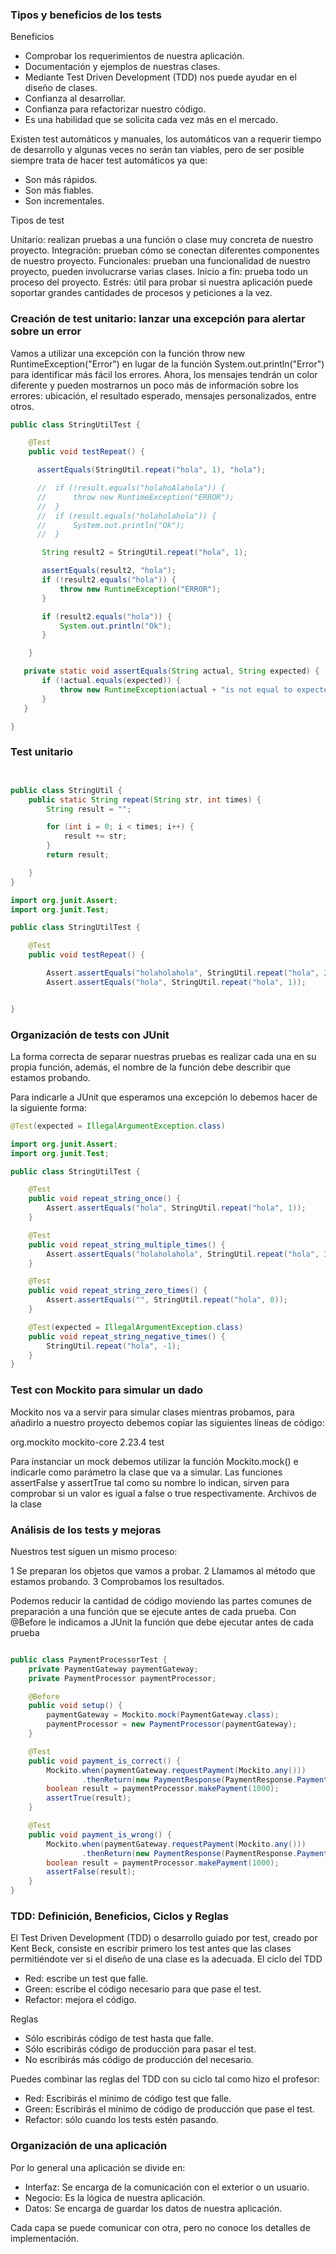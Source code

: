 ### Tipos y beneficios de los tests

Beneficios

* Comprobar los requerimientos de nuestra aplicación.
* Documentación y ejemplos de nuestras clases.
* Mediante Test Driven Development (TDD) nos puede ayudar en el diseño de clases.
* Confianza al desarrollar.
* Confianza para refactorizar nuestro código.
* Es una habilidad que se solicita cada vez más en el mercado.

Existen test automáticos y manuales, los automáticos van a requerir tiempo de desarrollo y algunas veces no serán tan viables, pero de ser posible siempre trata de hacer test automáticos ya que:

* Son más rápidos.
* Son más fiables.
* Son incrementales.

Tipos de test

Unitario: realizan pruebas a una función o clase muy concreta de nuestro proyecto.
Integración: prueban cómo se conectan diferentes componentes de nuestro proyecto.
Funcionales: prueban una funcionalidad de nuestro proyecto, pueden involucrarse varias clases.
Inicio a fin: prueba todo un proceso del proyecto.
Estrés: útil para probar si nuestra aplicación puede soportar grandes cantidades de procesos y peticiones a la vez.



### Creación de test unitario: lanzar una excepción para alertar sobre un error

Vamos a utilizar una excepción con la función throw new RuntimeException("Error") en lugar de la función System.out.println("Error") para identificar más fácil los errores. Ahora, los mensajes tendrán un color diferente y pueden mostrarnos un poco más de información sobre los errores: ubicación, el resultado esperado, mensajes personalizados, entre otros.

```java
public class StringUtilTest {

    @Test
    public void testRepeat() {

      assertEquals(StringUtil.repeat("hola", 1), "hola");

      //  if (!result.equals("holahoAlahola")) {
      //      throw new RuntimeException("ERROR");
      //  }
      //  if (result.equals("holaholahola")) {
      //      System.out.println("Ok");
      //  }

       String result2 = StringUtil.repeat("hola", 1);

       assertEquals(result2, "hola");
       if (!result2.equals("hola")) {
           throw new RuntimeException("ERROR");
       }

       if (result2.equals("hola")) {
           System.out.println("Ok");
       }

    }

   private static void assertEquals(String actual, String expected) {
       if (!actual.equals(expected)) {
           throw new RuntimeException(actual + "is not equal to expected: " + expected);
       }
   }

}
```


### Test unitario

```java


public class StringUtil {
    public static String repeat(String str, int times) {
        String result = "";

        for (int i = 0; i < times; i++) {
            result += str;
        }
        return result;

    }
}

import org.junit.Assert;
import org.junit.Test;

public class StringUtilTest {

    @Test
    public void testRepeat() {

        Assert.assertEquals("holaholahola", StringUtil.repeat("hola", 2));
        Assert.assertEquals("hola", StringUtil.repeat("hola", 1));


}
```

### Organización de tests con JUnit

La forma correcta de separar nuestras pruebas es realizar cada una en su propia función, además, el nombre de la función debe describir que estamos probando.

Para indicarle a JUnit que esperamos una excepción lo debemos hacer de la siguiente forma:

```java
@Test(expected = IllegalArgumentException.class)

import org.junit.Assert;
import org.junit.Test;

public class StringUtilTest {

    @Test
    public void repeat_string_once() {
        Assert.assertEquals("hola", StringUtil.repeat("hola", 1));
    }

    @Test
    public void repeat_string_multiple_times() {
        Assert.assertEquals("holaholahola", StringUtil.repeat("hola", 3));
    }

    @Test
    public void repeat_string_zero_times() {
        Assert.assertEquals("", StringUtil.repeat("hola", 0));
    }

    @Test(expected = IllegalArgumentException.class)
    public void repeat_string_negative_times() {
        StringUtil.repeat("hola", -1);
    }
}
```


### Test con Mockito para simular un dado


Mockito nos va a servir para simular clases mientras probamos, para añadirlo a nuestro proyecto debemos copiar las siguientes líneas de código:

<dependency>
  <groupId>org.mockito</groupId>
  <artifactId>mockito-core</artifactId>
  <version>2.23.4</version>
  <scope>test</scope>
</dependency>

Para instanciar un mock debemos utilizar la función Mockito.mock() e indicarle como parámetro la clase que va a simular.
Las funciones assertFalse y assertTrue tal como su nombre lo indican, sirven para comprobar si un valor es igual a false o true respectivamente.
Archivos de la clase

### Análisis de los tests y mejoras

Nuestros test siguen un mismo proceso:

1 Se preparan los objetos que vamos a probar.
2 Llamamos al método que estamos probando.
3 Comprobamos los resultados.

Podemos reducir la cantidad de código moviendo las partes comunes de preparación a una función que se ejecute antes de cada prueba.
Con @Before le indicamos a JUnit la función que debe ejecutar antes de cada prueba

```java

public class PaymentProcessorTest {
    private PaymentGateway paymentGateway;
    private PaymentProcessor paymentProcessor;

    @Before
    public void setup() {
        paymentGateway = Mockito.mock(PaymentGateway.class);
        paymentProcessor = new PaymentProcessor(paymentGateway);
    }

    @Test
    public void payment_is_correct() {
        Mockito.when(paymentGateway.requestPayment(Mockito.any()))
                .thenReturn(new PaymentResponse(PaymentResponse.PaymentStatus.OK));
        boolean result = paymentProcessor.makePayment(1000);
        assertTrue(result);
    }

    @Test
    public void payment_is_wrong() {
        Mockito.when(paymentGateway.requestPayment(Mockito.any()))
                .thenReturn(new PaymentResponse(PaymentResponse.PaymentStatus.ERROR));
        boolean result = paymentProcessor.makePayment(1000);
        assertFalse(result);
    }
}

```


### TDD: Definición, Beneficios, Ciclos y Reglas

El Test Driven Development (TDD) o desarrollo guiado por test, creado por Kent Beck, consiste en escribir primero los test antes que las clases permitiéndote ver si el diseño de una clase es la adecuada.
El ciclo del TDD

* Red: escribe un test que falle.
* Green: escribe el código necesario para que pase el test.
* Refactor: mejora el código.

Reglas

* Sólo escribirás código de test hasta que falle.
* Sólo escribirás código de producción para pasar el test.
* No escribirás más código de producción del necesario.

Puedes combinar las reglas del TDD con su ciclo tal como hizo el profesor:

* Red: Escribirás el mínimo de código test que falle.
* Green: Escribirás el mínimo de código de producción que pase el test.
* Refactor: sólo cuando los tests estén pasando.


###  Organización de una aplicación

Por lo general una aplicación se divide en:

* Interfaz: Se encarga de la comunicación con el exterior o un usuario.
* Negocio: Es la lógica de nuestra aplicación.
* Datos: Se encarga de guardar los datos de nuestra aplicación.

Cada capa se puede comunicar con otra, pero no conoce los detalles de implementación.
